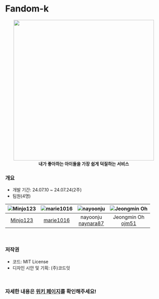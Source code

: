# Fandom-k
<p align="center">
<img src="https://github.com/ojm51/Fandom-K/blob/main/ReadmeSource/main.png" height="450px"><br>
<b>내가 좋아하는 아이돌을 가장 쉽게 덕질하는 서비스</b>
</p>

### 개요
- 개발 기간: 24.07.10 ~ 24.07.24(2주)
- 팀원(4명)

| ![Minjo123](https://avatars.githubusercontent.com/u/169654471?v=4) | ![marie1016](https://avatars.githubusercontent.com/u/170187257?v=4) | ![nayoonju](https://avatars.githubusercontent.com/u/57514809?v=4) | ![Jeongmin Oh](https://avatars.githubusercontent.com/u/51373392?v=4) |
| :-: | :-: | :-: | :-: |
| [Minjo123](https://github.com/Minjo123) | [marie1016](https://github.com/marie1016) | nayoonju<br/>[naynara87](https://github.com/naynara87) | Jeongmin Oh<br/>[ojm51](https://github.com/ojm51) |
<br>

### 저작권
- 코드: MIT License
- 디자인 시안 및 기획: (주)코드잇
<br>

### 자세한 내용은 [위키 페이지](https://github.com/ojm51/Fandom-K.wiki.git)를 확인해주세요!
